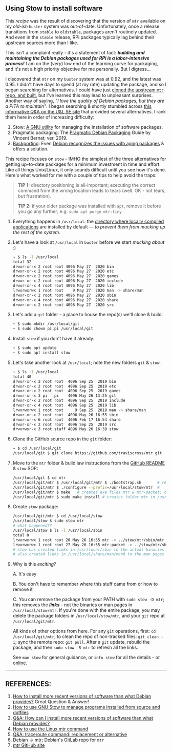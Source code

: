 ## Using Stow to install software

This *recipe* was the result of discovering that the version of `mtr` available on my *old-ish* `buster` system was out-of-date. Unfortunately, once a release transitions from `stable` to `oldstable`, packages aren't routinely updated. And even in the `stable` release, RPi packages typically lag behind their upstream sources more than I like. 

This isn't a complaint really - it's a statement of fact: ***building and maintaining the Debian packages used for RPi is a labor-intensive process!*** I am on the (*very*) low end of the learning curve for packaging, and it's not a high priority objective for me personally. But I digress... 

I discovered that `mtr` on my `buster` system was at 0.92, and the latest was 0.95. I didn't have days to spend (at my rate) updating the package, and so I began searching for alternatives. I could have just [cloned the upstream `mtr` repo, and built](https://github.com/traviscross/mtr), but I've learned this may lead to unpleasant surprises. Another way of saying, *"I love the quality of Debian packages, but they are a PITA to maintain"*. I began searching & shortly stumbled across [this informative Q&A on the U&L SE site](https://unix.stackexchange.com/questions/112157/how-can-i-install-more-recent-versions-of-software-than-what-debian-provides) that provided several alternatives. I rank them here in order of increasing difficulty: 

1. Stow: [A GNU utility](https://www.gnu.org/software/stow/manual/stow.html) for managing the installation of software packages.
2. Pragmatic packaging: The [Pragmatic Debian Packaging](https://vincent.bernat.ch/en/blog/2019-pragmatic-debian-packaging) Guide by Vincent Bernat; ver. 2019.
3. [Backporting](https://duckduckgo.com/?t=ffab&q=What+is+Debian+backporting&atb=v278-1&ia=web): Even [Debian recognizes the issues with aging packages](https://backports.debian.org/) & offers a solution.

This recipe focuses on `stow` - IMHO the simplest of the three alternatives for getting up-to-date packages for a minimum investment in time and effort. Like all things Unix/Linux, it only sounds difficult until you see how it's done. Here's what worked for me with a couple of tips to help avoid the traps: 

> **TIP 1:** directory positioning is all-important; executing the correct command from the wrong location leads to tears (well. OK - not tears, but frustration). 
>
> **TIP 2:** if your older package was installed with `apt`, remove it before you go any further; e.g. `sudo apt purge mtr-tiny`

1. Everything happens in `/usr/local`: the [directory where locally compiled applications](https://www.howtogeek.com/117435/htg-explains-the-linux-directory-structure-explained/) are installed by default — *to prevent them from mucking up the rest of the  system*. 
2. Let's have a look at `/usr/local` in `buster` before we start *mucking about* :) 

   ```bash
   ~ $ ls -l /usr/local
   total 32
   drwxr-xr-x 2 root root 4096 May 27  2020 bin
   drwxr-xr-x 2 root root 4096 May 27  2020 etc
   drwxr-xr-x 2 root root 4096 May 27  2020 games
   drwxr-xr-x 2 root root 4096 May 27  2020 include
   drwxr-xr-x 4 root root 4096 May 27  2020 lib
   lrwxrwxrwx 1 root root    9 May 27  2020 man -> share/man
   drwxr-xr-x 2 root root 4096 May 27  2020 sbin
   drwxr-xr-x 4 root root 4096 May 27  2020 share
   drwxr-xr-x 2 root root 4096 May 27  2020 src
   ```
3. Let's add a `git` folder - a place to house the repo(s) we'll clone & build: 

   ```bash
   ~ $ sudo mkdir /usr/local/git
   ~ $ sudo chown pi:pi /usr/local/git
   ```
4. Install `stow` if you don't have it already: 

   ```bash
   ~ $ sudo apt update
   ~ $ sudo apt install stow
   ```
5. Let's take another look at `/usr/local`; note the new folders `git` & `stow`: 

   ```bash
   ~ $ ls -l /usr/local
   total 40
   drwxr-xr-x 2 root root  4096 Sep 25  2019 bin
   drwxr-xr-x 2 root root  4096 Sep 25  2019 etc
   drwxr-xr-x 2 root root  4096 Sep 25  2019 games
   drwxr-xr-x 3 pi   pi    4096 May 26 13:25 git
   drwxr-xr-x 2 root root  4096 Sep 25  2019 include
   drwxr-xr-x 4 root root  4096 Sep 25  2019 lib
   lrwxrwxrwx 1 root root     9 Sep 25  2019 man -> share/man
   drwxr-xr-x 2 root root  4096 May 26 16:55 sbin
   drwxr-xr-x 6 root root  4096 Feb 17 16:54 share
   drwxr-xr-x 2 root root  4096 Sep 25  2019 src
   drwxrwsr-x 3 root staff 4096 May 26 16:39 stow
   ```
6. Clone the GitHub source repo in the `git` folder:

   ```bash
   ~ $ cd /usr/local/git
   /usr/local/git $ git clone https://github.com/traviscross/mtr.git
   ```

7. Move to the `mtr` folder & build iaw instructions from the [GitHub README](https://github.com/traviscross/mtr#readme) & `stow` SOP: 

   ```bash
   /usr/local/git $ cd mtr
   /usr/local/git/mtr $ /usr/local/git/mtr $ ./bootstrap.sh       # ref README
   /usr/local/git/mtr $ ./configure --prefix=/usr/local/stow/mtr  # 
   /usr/local/git/mtr $ make   # creates exe files mtr & mtr-packet; can test at this point
   /usr/local/git/mtr $ sudo make install # creates folder mtr in /usr/local/stow 
   ```

8. Create `stow` package: 

   ```bash
   /usr/local/git/mtr $ cd /usr/local/stow
   /usr/local/stow $ sudo stow mtr
   # what happened??
   /usr/local/stow $ ls -l /usr/local/sbin
   total 0
   lrwxrwxrwx 1 root root 20 May 26 16:55 mtr -> ../stow/mtr/sbin/mtr
   lrwxrwxrwx 1 root root 27 May 26 16:55 mtr-packet -> ../stow/mtr/sbin/mtr-packet 
   # stow has created links in /usr/local/sbin to the actual binaries in /usr/local/stow/mtr/sbin !! 
   # also created links in /usr/local/share/man/man8 to the man pages at /usr/local/stow/mtr/share/man/man8
   ```

9. Why is this *exciting*? 

   A. It's easy

   B. You don't have to remember where this stuff came from or how to remove it 

   C. You can remove the package from your PATH with `sudo stow -D mtr`; this removes the ***links*** - not the binaries or man pages in `/usr/local/stow/mtr`. If you're done with the entire package, you may delete the package folders in `/usr/local/stow/mtr`, and your `git` repo at `/usr/local/git/mtr`.

   All kinds of other options from here. For any `git` operations, first:  `cd /usr/local/git/mtr`; to clean the repo of non-tracked files: `git clean -i`;  sync the remote repo: `git pull`. After a `git` update, rebuild the package, and then `sudo stow -R mtr` to refresh all the links.

   See `man stow` for general guidance, or `info stow` for all the details - or [online](https://www.gnu.org/software/stow/manual/stow.html). 



---

## REFERENCES:

1. [How to install more recent versions of software than what Debian provides?](https://unix.stackexchange.com/questions/112157/how-can-i-install-more-recent-versions-of-software-than-what-debian-provides) Great Question & Answer!
2. [How to use GNU Stow to manage programs installed from source and dotfiles](https://linuxconfig.org/how-to-use-gnu-stow-to-manage-programs-installed-from-source-and-dotfiles) 
3. [Q&A: How can I install more recent versions of software than what Debian provides?](https://unix.stackexchange.com/questions/112157/how-can-i-install-more-recent-versions-of-software-than-what-debian-provides) 
4. [How to use the Linux mtr command](https://vitux.com/how-to-use-the-linux-mtr-command/) 
5. [Q&A: traceroute command: replacement or alternative](https://unix.stackexchange.com/questions/500796/traceroute-command-replacement-or-alternative) 
6. [Debian -> mtr](https://salsa.debian.org/debian/mtr); Debian's GitLab repo for `mtr` 
7. [mtr GitHub site](https://github.com/traviscross/mtr#readme) 